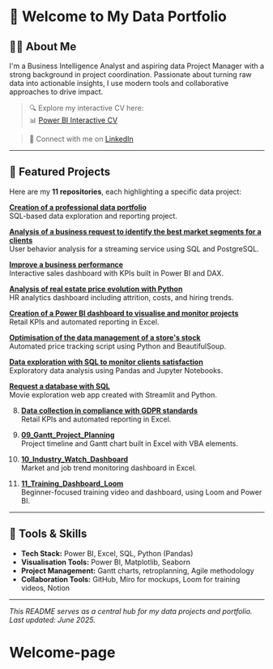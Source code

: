 # 👋 Welcome to My Data Portfolio

## 👨‍💻 About Me

I'm a Business Intelligence Analyst and aspiring data Project Manager with a strong background in project coordination. Passionate about turning raw data into actionable insights, I use modern tools and collaborative approaches to drive impact.

> 🔍 Explore my interactive CV here:  
> 📊 [Power BI Interactive CV](https://app.powerbi.com/view?r=eyJrIjoiZjRiOTc3NDItN2Y3OS00Mjc3LWE3MjUtNTM3N2E4NzRjODZlIiwidCI6IjI0ZmZjMGRmLTZiM2YtNGVkZS1iYWNkLWRkNDlmZDFiNGEzMCJ9)

> 💼 Connect with me on [LinkedIn](https://www.linkedin.com/in/nathalie-currid/)

---

## 📁 Featured Projects

Here are my **11 repositories**, each highlighting a specific data project:

[**Creation of a professional data portfolio**](https://github.com/ncurrid/Creation-of-a-professional-data-portfolio)  
   SQL-based data exploration and reporting project.

[**Analysis of a business request to identify the best market segments for a clients**](https://github.com/ncurrid/Analysis-of-a-business-request-to-identify-the-best-market-segments-for-the-client)  
   User behavior analysis for a streaming service using SQL and PostgreSQL.

[**Improve a business performance**](https://github.com/ncurrid/Improve-a-business-performance)  
   Interactive sales dashboard with KPIs built in Power BI and DAX.

[**Analysis of real estate price evolution with Python**](https://github.com/ncurrid/Analyse-real-estate-price-evolution-with-Python)  
   HR analytics dashboard including attrition, costs, and hiring trends.
   
[**Creation of a Power BI dashboard to visualise and monitor projects**](https://github.com/ncurrid/Creation-of-a-Power-BI-dashboard-to-visualise-and-monitor-projects-)  
   Retail KPIs and automated reporting in Excel.
   
[**Optimisation of the data management of a store's stock**](https://github.com/ncurrid/Optimisation-of-the-data-management-of-a-store-s-stock)  
   Automated price tracking script using Python and BeautifulSoup.

[**Data exploration with SQL to monitor clients satisfaction**](https://github.com/ncurrid/Data-exploration-with-SQL-to-monitor-clients-satisfaction)  
   Exploratory data analysis using Pandas and Jupyter Notebooks.

[**Request a database with SQL**](https://github.com/ncurrid/Request-a-database-with-SQL)  
   Movie exploration web app created with Streamlit and Python.

8. [**Data collection in compliance with GDPR standards**](https://github.com/ncurrid/Data-collection-in-compliance-with-GDPR-standards)  
   Retail KPIs and automated reporting in Excel.

9. [**09_Gantt_Project_Planning**](https://github.com/ncurrid/09_Gantt_Project_Planning)  
   Project timeline and Gantt chart built in Excel with VBA elements.

10. [**10_Industry_Watch_Dashboard**](https://github.com/ncurrid/10_Industry_Watch_Dashboard)  
    Market and job trend monitoring dashboard in Excel.

11. [**11_Training_Dashboard_Loom**](https://github.com/ncurrid/11_Training_Dashboard_Loom)  
    Beginner-focused training video and dashboard, using Loom and Power BI.

---

## 🧠 Tools & Skills

- **Tech Stack:** Power BI, Excel, SQL, Python (Pandas)
- **Visualisation Tools:** Power BI, Matplotlib, Seaborn
- **Project Management:** Gantt charts, retroplanning, Agile methodology
- **Collaboration Tools:** GitHub, Miro for mockups, Loom for training videos, Notion

---

*This README serves as a central hub for my data projects and portfolio. Last updated: June 2025.*
# Welcome-page
